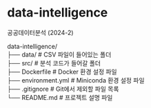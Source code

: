 # data-intelligence
공공데이터분석 (2024-2)

data-intelligence/  
├── data/                 # CSV 파일이 들어있는 폴더  
├── src/                  # 분석 코드가 들어갈 폴더  
├── Dockerfile            # Docker 환경 설정 파일  
├── environment.yml       # Miniconda 환경 설정 파일  
├── .gitignore            # Git에서 제외할 파일 목록  
└── README.md             # 프로젝트 설명 파일  
